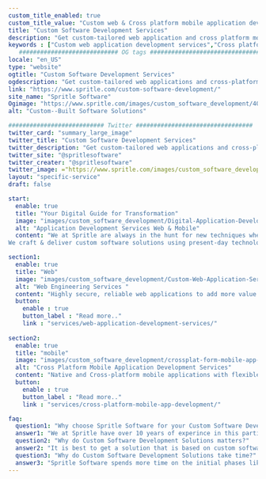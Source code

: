 ```yaml
---
custom_title_enabled: true
custom_title_value: "Custom web & Cross platform mobile application development services"
title: "Custom Software Development Services"
description: "Get custom-tailored web application and cross platform mobile application developed by one of the best team in spritle.We offer End-to-End development services."
keywords : ["Custom web application development services","Cross platform mobile app development services"]
   ############################ OG tags #################################
locale: "en_US"
type: "website"
ogtitle: "Custom Software Development Services" 
ogdescription: "Get custom-tailored web applications and cross-platform mobile applications developed by one of the best teams in Spritle. We offer End-to-End development services."
link: "https://www.spritle.com/custom-software-development/"
site_name: "Spritle Software" 
Ogimage: "https://www.spritle.com/images/custom_software_development/400x400xCustom-Web-Application-Services.png.pagespeed.ic.i5WzLPtjq7.webp"
alt: "Custom--Built Software Solutions" 

########################### Twitter #################################
twitter_card: "summary_large_image"
twitter_title: "Custom Software Development Services" 
twitter_description: "Get custom-tailored web applications and cross-platform mobile applications developed by one of the best teams in Spritle. We offer End-to-End development services."
twitter_site: "@spritlesoftware"
twitter_creater: "@spritlesoftware"
twitter_image: ="https://www.spritle.com/images/custom_software_developmentxDigital-Application-Development-Company.png.pagespeed.ic.bVx5Niq8s2.webp"
layout: "specific-service"
draft: false

start:
  enable: true
  title: "Your Digital Guide for Transformation"
  image: "images/custom_software_development/Digital-Application-Development-Company.png"
  alt: "Application Development Services Web & Mobile"
  content: "We at Spritle are always in the hunt for new techniques where we can merge the technology revolution to bring you flawless applications four times faster into the market.
We craft & deliver custom software solutions using present-day technologies like AI & ML, React, Cloud, etc. to your hands fast & quick."

section1:
  enable: true
  title: "Web"
  image: "images/custom_software_development/Custom-Web-Application-Services.png"
  alt: "Web Engineering Services "
  content: "Highly secure, reliable web applications to add more value to your business"
  button:
    enable : true
    button_label : "Read more.."
    link : "services/web-application-development-services/"
  
section2:
  enable: true
  title: "mobile"
  image: "images/custom_software_development/crossplat-form-mobile-app-development.png"
  alt: "Cross Platform Mobile Application Development Services"
  content: "Native and Cross-platform mobile applications with flexible features and design"
  button:
    enable : true
    button_label : "Read more.."
    link : "services/cross-platform-mobile-app-development/"

faq:
  question1: "Why choose Spritle Software for your Custom Software Development Solutions?"
  answer1: "We at Spritle have over 10 years of experince in this particular field and have managed to satisfy many of our fellow clients when it comes to custom software development solutions. Our development team completely devotes themselves to the perfect completion of the required solution."
  question2: "Why do Custom Software Development Solutions matters?"
  answer2: "It is best to get a solution that is based on custom software development than using an existing one as no two businesses are the same."
  question3: "Why do Custom Software Development Solutions take time?"
  answer3: "Spritle Software spends more time on the initial phases like Analyzing, Designing, and finally Developing your idea into the custom software solution you require. The primary reason is the meticulous planning and developing of the software."
---
```

